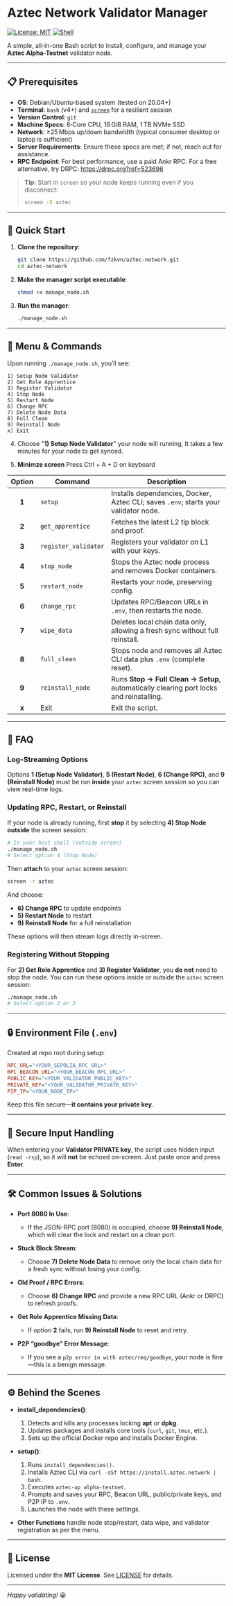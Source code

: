 # Aztec Network Validator Manager

[![License: MIT](https://img.shields.io/badge/License-MIT-yellow.svg)](LICENSE) [![Shell](https://img.shields.io/badge/Shell-Bash-green.svg)](https://www.gnu.org/software/bash/)

A simple, all-in-one Bash script to install, configure, and manage your **Aztec Alpha-Testnet** validator node.

---

## 📋 Prerequisites

- **OS**: Debian/Ubuntu-based system (tested on 20.04+)
- **Terminal**: `bash` (v4+) and [`screen`](https://tiswww.case.edu/php/chet/screen/) for a resilient session
- **Version Control**: `git`
- **Machine Specs**: 8‑Core CPU, 16 GiB RAM, 1 TB NVMe SSD
- **Network**: ≥25 Mbps up/down bandwidth (typical consumer desktop or laptop is sufficient)
- **Server Requirements**: Ensure these specs are met; if not, reach out for assistance.
- **RPC Endpoint**: For best performance, use a paid Ankr RPC. For a free alternative, try DRPC: https://drpc.org?ref=523696

> **Tip:** Start in `screen` so your node keeps running even if you disconnect:
> ```bash
> screen -S aztec
> ```

---

## 🚀 Quick Start

1. **Clone the repository**:
   ```bash
   git clone https://github.com/fzkvn/aztec-network.git
   cd aztec-network
   ```
2. **Make the manager script executable**:
   ```bash
   chmod +x manage_node.sh
   ```
3. **Run the manager**:
   ```bash
   ./manage_node.sh
   ```

---

## 📖 Menu & Commands

Upon running `./manage_node.sh`, you’ll see:

```
1) Setup Node Validator
2) Get Role Apprentice
3) Register Validator
4) Stop Node
5) Restart Node
6) Change RPC
7) Delete Node Data
8) Full Clean
9) Reinstall Node
x) Exit
```

4. Choose "**1) Setup Node Validator**" your node will running, It takes a few minutes for your node to get synced.


5. **Minimze screen**
   Press Ctrl + A + D on keyboard

   

| Option | Command              | Description                                                                                 |
|:------:|----------------------|---------------------------------------------------------------------------------------------|
| **1**  | `setup`              | Installs dependencies, Docker, Aztec CLI; saves `.env`; starts your validator node.         |
| **2**  | `get_apprentice`     | Fetches the latest L2 tip block and proof.                                                 |
| **3**  | `register_validator` | Registers your validator on L1 with your keys.                                             |
| **4**  | `stop_node`          | Stops the Aztec node process and removes Docker containers.                                 |
| **5**  | `restart_node`       | Restarts your node, preserving config.                                                      |
| **6**  | `change_rpc`         | Updates RPC/Beacon URLs in `.env`, then restarts the node.                                 |
| **7**  | `wipe_data`          | Deletes local chain data only, allowing a fresh sync without full reinstall.                |
| **8**  | `full_clean`         | Stops node and removes all Aztec CLI data plus `.env` (complete reset).                    |
| **9**  | `reinstall_node`     | Runs **Stop → Full Clean → Setup**, automatically clearing port locks and reinstalling.    |
| **x**  | Exit                 | Exit the script.                                                                            |

---

## 🤔 FAQ

### Log-Streaming Options
Options **1 (Setup Node Validator)**, **5 (Restart Node)**, **6 (Change RPC)**, and **9 (Reinstall Node)** must be run **inside** your `aztec` screen session so you can view real-time logs.

### Updating RPC, Restart, or Reinstall
If your node is already running, first **stop** it by selecting **4) Stop Node** **outside** the screen session:
```bash
# In your host shell (outside screen)
./manage_node.sh
# Select option 4 (Stop Node)
```
Then **attach** to your `aztec` screen session:
```bash
screen -r aztec
```
And choose:
- **6) Change RPC** to update endpoints
- **5) Restart Node** to restart
- **9) Reinstall Node** for a full reinstallation

These options will then stream logs directly in-screen.

### Registering Without Stopping
For **2) Get Role Apprentice** and **3) Register Validator**, you **do not** need to stop the node. You can run these options inside or outside the `aztec` screen session:
```bash
./manage_node.sh
# Select option 2 or 3
```

---

## 🔒 Environment File (`.env`)

Created at repo root during setup:

```ini
RPC_URL="<YOUR_SEPOLIA_RPC_URL>"
RPC_BEACON_URL="<YOUR_BEACON_RPC_URL>"
PUBLIC_KEY="<YOUR_VALIDATOR_PUBLIC_KEY>"
PRIVATE_KEY="<YOUR_VALIDATOR_PRIVATE_KEY>"
P2P_IP="<YOUR_NODE_IP>"
```

Keep this file secure—**it contains your private key**.

---

## 🔑 Secure Input Handling

When entering your **Validator PRIVATE key**, the script uses hidden input (`read -rsp`), so it will **not** be echoed on-screen. Just paste once and press **Enter**.

---

## 🛠️ Common Issues & Solutions

- **Port 8080 In Use**:
  - If the JSON-RPC port (8080) is occupied, choose **9) Reinstall Node**, which will clear the lock and restart on a clean port.

- **Stuck Block Stream**:
  - Choose **7) Delete Node Data** to remove only the local chain data for a fresh sync without losing your config.

- **Old Proof / RPC Errors**:
  - Choose **6) Change RPC** and provide a new RPC URL (Ankr or DRPC) to refresh proofs.

- **Get Role Apprentice Missing Data**:
  - If option **2** fails, run **9) Reinstall Node** to reset and retry.

- **P2P “goodbye” Error Message**:
  - If you see a `p2p error in with aztec/req/goodbye`, your node is fine—this is a benign message.

---

## ⚙️ Behind the Scenes

- **install_dependencies()**:
  1. Detects and kills any processes locking **apt** or **dpkg**.
  2. Updates packages and installs core tools (`curl`, `git`, `tmux`, etc.).
  3. Sets up the official Docker repo and installs Docker Engine.

- **setup()**:
  1. Runs `install_dependencies()`.
  2. Installs Aztec CLI via `curl -sSf https://install.aztec.network | bash`.
  3. Executes `aztec-up alpha-testnet`.
  4. Prompts and saves your RPC, Beacon URL, public/private keys, and P2P IP to `.env`.
  5. Launches the node with these settings.

- **Other Functions** handle node stop/restart, data wipe, and validator registration as per the menu.

---

## 📝 License

Licensed under the **MIT License**. See [LICENSE](LICENSE) for details.

---

*Happy validating!* 😀
